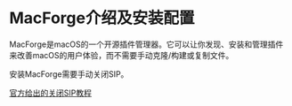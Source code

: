 # MacForge介绍及安装配置

MacForge是macOS的一个开源插件管理器。它可以让你发现、安装和管理插件来改善macOS的用户体验，而不需要手动克隆/构建或复制文件。

安装MacForge需要手动关闭SIP。

[官方给出的关闭SIP教程](https://www.macenhance.com/blog/2020/sip.html)



